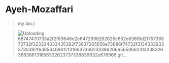# Ayeh-Mozaffari
> my bio:)

 > ![Uploading 68747470733a2f2f63646e2e6472696262626c652e636f6d2f75736572732f323334333435392f73637265656e73686f74732f31343339333730392f6d656469612f31663736623338626665653662313238326366386131656332623737336639632e676966.gif…]()

